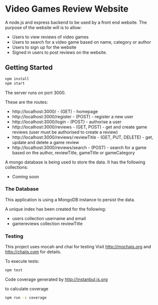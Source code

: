 # Video Games Review Website

A node.js and express backend to be used by a front end website. The purpose of the website will is to allow:

- Users to view reviews of video games
- Users to search for a video game based on name, category or author
- Users to sign up for the website
- Signed in users to post reviews on the website.

## Getting Started

```bash
npm install
npm start
```

The server runs on port 3000.

These are the routes:

- http://localhost:3000/ - (GET) - homepage
- http://localhost:3000/register - (POST) - register a new user
- http://localhost:3000/login - (POST) - authorise a user
- http://localhost:3000/reviews - (GET, POST) - get and create game reviews (user must be authorised to create a review)
- http://localhost:3000/reviews/:reviewTitle - (GET, PUT, DELETE) - get, update and delete a game review
- http://localhost:3000/reviews/search - (POST) - search for a game based on the author, reviewTitle, gameTitle or gameCategory

A mongo database is being used to store the data. It has the following collections:

- Coming soon

### The Database

This application is using a MongoDB instance to persist the data.

A unique index has been created for the following:

- users collection username and email
- gamereviews collection reviewTitle

### Testing

This project uses mocah and chai for testing
Visit http://mochajs.org and http://chaijs.com for details.

To execute tests:

```bash
npm test
```

Code coverage generated by http://instanbul.js.org

to calculate coverage

```bash
npm run -s coverage
```
